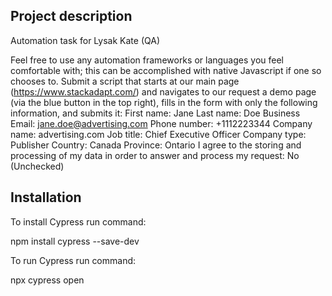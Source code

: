## Project description

Automation task for Lysak Kate (QA)

Feel free to use any automation frameworks or languages you feel comfortable with; this can be accomplished with native Javascript if one so chooses to.
Submit a script that starts at our main page (https://www.stackadapt.com/) and navigates to our request a demo page (via the blue button in the top right), fills in the form with only the following information, and submits it:
First name: Jane
Last name: Doe
Business Email: jane.doe@advertising.com
Phone number: +1112223344
Company name: advertising.com
Job title: Chief Executive Officer
Company type: Publisher
Country: Canada
Province: Ontario
I agree to the storing and processing of my data in order to answer and process my request: No (Unchecked)

## Installation

To install Cypress run command:

npm install cypress --save-dev

To run Cypress run command:

npx cypress open
